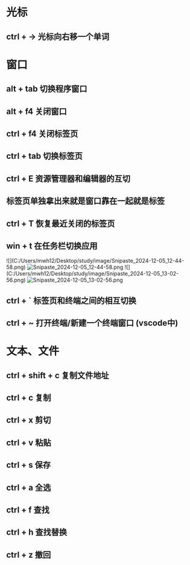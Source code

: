 # 光标
## ctrl + → 光标向右移一个单词
# 窗口
## alt + tab 切换程序窗口
## alt + f4 关闭窗口
## ctrl + f4 关闭标签页
## ctrl + tab 切换标签页
## ctrl + E 资源管理器和编辑器的互切
## 标签页单独拿出来就是窗口靠在一起就是标签
## ctrl + T 恢复最近关闭的标签页
## win + t 在任务栏切换应用
!\[](C:/Users/mwh12/Desktop/study/image/Snipaste_2024-12-05_12-44-58.png)
![Snipaste_2024-12-05_12-44-58.png](https://6f124247.cloudflare-imgbed-7p1.pages.dev/file/Snipaste_2024-12-05_12-44-58.png)
!\[](C:/Users/mwh12/Desktop/study/image/Snipaste_2024-12-05_13-02-56.png)
![Snipaste_2024-12-05_13-02-56.png](https://6f124247.cloudflare-imgbed-7p1.pages.dev/file/Snipaste_2024-12-05_13-02-56.png)
## ctrl + ` 标签页和终端之间的相互切换
## ctrl + ~ 打开终端/新建一个终端窗口 (vscode中)
# 文本、文件
## ctrl + shift + c 复制文件地址
## ctrl + c 复制
## ctrl + x 剪切
## ctrl + v 粘贴
## ctrl + s 保存
## ctrl + a 全选
## ctrl + f 查找
## ctrl + h 查找替换
## ctrl + z 撤回
